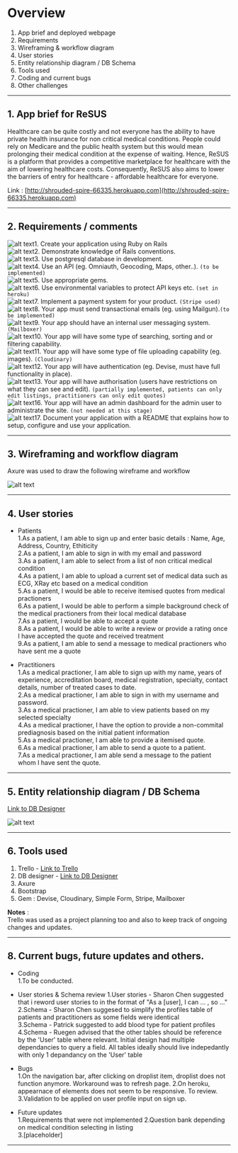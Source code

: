 # Overview
1. App brief and deployed webpage
2. Requirements
3. Wireframing & workflow diagram
4. User stories
5. Entity relationship diagram / DB Schema
6. Tools used
7. Coding and current bugs
8. Other challenges

---
## 1. App brief for ReSUS
Healthcare can be quite costly and not everyone has the ability to have private health insurance for non critical medical conditions. 
People could rely on Medicare and the public health system but this would mean prolonging their medical condition at the expense of waiting. 
Hence, ReSUS is a platform that provides a competitive marketplace for healthcare with the aim of lowering healthcare costs. Consequently, 
ReSUS also aims to lower the barriers of entry for healthcare - affordable healthcare for everyone. 

Link : [http://shrouded-spire-66335.herokuapp.com](http://shrouded-spire-66335.herokuapp.com)

---
## 2. Requirements / comments
![alt text](http://findicons.com/files/icons/1581/silk/16/tick.png)1. Create your application using Ruby on Rails     
![alt text](http://findicons.com/files/icons/1581/silk/16/tick.png)2. Demonstrate knowledge of Rails conventions.  
![alt text](http://findicons.com/files/icons/1581/silk/16/tick.png)3. Use postgresql database in development.  
![alt text](http://findicons.com/files/icons/1156/fugue/16/cross.png)4. Use an API (eg. Omniauth, Geocoding, Maps, other..). `(to be implemented)`  
![alt text](http://findicons.com/files/icons/1581/silk/16/tick.png)5. Use appropriate gems.  
![alt text](http://findicons.com/files/icons/1581/silk/16/tick.png)6. Use environmental variables to protect API keys etc. `(set in heroku)`  
![alt text](http://findicons.com/files/icons/1581/silk/16/tick.png)7. Implement a payment system for your product. `(Stripe used)`  
![alt text](http://findicons.com/files/icons/1156/fugue/16/cross.png)8. Your app must send transactional emails (eg. using Mailgun).`(to be implemented)`    
![alt text](http://findicons.com/files/icons/1581/silk/16/tick.png)9. Your app should have an internal user messaging system. `(Mailboxer)`   
![alt text](http://findicons.com/files/icons/1156/fugue/16/cross.png)10. Your app will have some type of searching, sorting and or filtering capability.    
![alt text](http://findicons.com/files/icons/1581/silk/16/tick.png)11. Your app will have some type of file uploading capability (eg. images). `(Cloudinary)`  
![alt text](http://findicons.com/files/icons/1581/silk/16/tick.png)12. Your app will have authentication (eg. Devise, must have full functionality in place).  
![alt text](http://findicons.com/files/icons/1156/fugue/16/cross.png)13. Your app will have authorisation (users have restrictions on what they can see and edit). `(partially implemented, patients can only edit listings, practitioners can only edit quotes)`    
![alt text](http://findicons.com/files/icons/1156/fugue/16/cross.png)16. Your app will have an admin dashboard for the admin user to administrate the site. `(not needed at this stage)`   
![alt text](http://findicons.com/files/icons/1581/silk/16/tick.png)17. Document your application with a README that explains how to setup, configure and use your application.  


---
## 3. Wireframing and workflow diagram
Axure was used to draw the following wireframe and workflow

![alt text](https://trello-attachments.s3.amazonaws.com/582267b2b78b42ccc28f4ca0/582295bc223879d4f07a8cb5/2e06457cb59f125a5c3b15905143d1a9/ReSUS_Wireframe-Final.png)

---

## 4. User stories

* Patients  
 1.As a patient, I am able to sign up and enter basic details : Name, Age, Address, Country, Ethiticity  
 2.As a patient, I am able to sign in with my email and password  
 3.As a patient, I am able to select from a list of non critical medical condition  
 4.As a patient, I am able to upload a current set of medical data such as ECG, XRay etc based on a medical condition  
 5.As a patient, I would be able to receive itemised quotes from medical practioners  
 6.As a patient, I would be able to perform a simple background check of the medical practioners from their local medical database  
 7.As a patient, I would be able to accept a quote  
 8.As a patient, I would be able to write a review or provide a rating once I have accepted the quote and received treatment  
 9.As a patient, I am able to send a message to medical practioners who have sent me a quote  

* Practitioners  
 1.As a medical practioner, I am able to sign up with my name, years of experience, accreditation board, medical registration, specialty, contact details, number of treated cases to date.  
 2.As a medical practioner, I am able to sign in with my username and password.  
 3.As a medical practioner, I am able to view patients based on my selected specialty  
 4.As a medical practioner, I have the option to provide a non-commital prediagnosis based on the initial patient information  
 5.As a medical practioner, I am able to provide a itemised quote.  
 6.As a medical practioner, I am able to send a quote to a patient.  
 7.As a medical practioner, I am able send a message to the patient whom I have sent the quote.  


---
## 5. Entity relationship diagram / DB Schema

[Link to DB Designer](https://dbdesigner.net/designer/schema/56751)

![alt text](https://trello-attachments.s3.amazonaws.com/582267b2b78b42ccc28f4ca0/582317f7713e5354c16e17cc/be793184fbedca9b60e485653cb8b2e5/ReSUS_Schema-Final_PostReview.png)

---
## 6. Tools used

1. Trello - [Link to Trello](https://trello.com/b/zIks2ZZl/ian-resus-healthcare-for-everyone, "ReSUS - Trello")  
2. DB designer - [Link to DB Designer](https://dbdesigner.net/designer/schema/56751)
3. Axure 
4. Bootstrap
5. Gem : Devise, Cloudinary, Simple Form, Stripe, Mailboxer

__Notes__ :   
Trello was used as a project planning too and also to keep track of ongoing changes and updates.


---
## 8. Current bugs, future updates and others.

* Coding  
  1.To be conducted.

* User stories & Schema review
  1.User stories - Sharon Chen suggested that i reword user stories to in the format of 
  "As a [user], I can ... , so ..."  
  2.Schema - Sharon Chen suggesed to simplify the profiles table of patients and practitioners as some fields were identical  
  3.Schema - Patrick suggested to add blood type for patient profiles  
  4.Schema - Ruegen advised that the other tables should be reference by the 'User' table where relevant.
  Initial design had multiple dependancies to query a field. All tables ideally should live indepedantly with only 1 depandancy on the 'User' table

* Bugs  
  1.On the navigation bar, after clicking on droplist item, droplist does not function anymore. Workaround was to refresh page.
  2.On heroku, appearnace of elements does not seem to be responsive. To review.
  3.Validation to be applied on user profile input on sign up.


* Future updates  
  1.Requirements that were not implemented
  2.Question bank depending on medical condition selecting in listing  
  3.[placeholder] 

---
